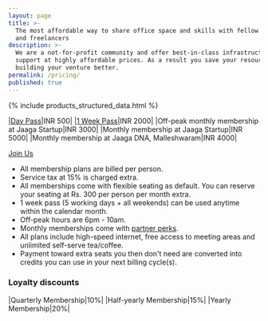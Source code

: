 ```yaml
---
layout: page
title: >-
  The most affordable way to share office space and skills with fellow startups
  and freelancers
description: >-
  We are a not-for-profit community and offer best-in-class infrastructure and
  support at highly affordable prices. As a result you save your resources for
  building your venture better.
permalink: /pricing/
published: true
---
```


{% include products_structured_data.html %}

|[Day Pass][instamojo-coworking]|INR 500|
|[1 Week Pass][instamojo-coworking]|INR 2000|
|Off-peak monthly membership at Jaaga Startup|INR 3000|
|Monthly membership at Jaaga Startup|INR 5000|
|Monthly membership at Jaaga DNA, Malleshwaram|INR 4000|

<div class="im-checkout btn-82"><a href="/apply/" class="im-checkout-btn">Join Us</a></div>

- All membership plans are billed per person.
- Service tax at 15% is charged extra. 
- All memberships come with flexible seating as default. You can reserve your seating at Rs. 300 per person per month extra.
- 1 week pass (5 working days + all weekends) can be used anytime within the calendar month. 
- Off-peak hours are 6pm - 10am.
- Monthly memberships come with [partner perks][partner-perks]. 
- All plans include high-speed internet, free access to meeting areas and unlimited self-serve tea/coffee.
- Payment toward extra seats you then don't need are converted into credits you can use in your next billing cycle(s).

### Loyalty discounts

|Quarterly Membership|10%|
|Half-yearly Membership|15%|
|Yearly Membership|20%|


[partner-perks]: https://jaagastartup.in/coworking-benefits/ "Coworking benefits at Jaaga Startup"
[instamojo-coworking]: https://www.instamojo.com/jaagastartup/jaaga-coworking-membership/ "Buy your Jaaga Coworking Membership on Instamojo"
[startup-coworking-evenings]: https://subscriptions.zoho.com/subscribe/e4a9a3f037b6855dd1e922dcdc9d29b86a2bba0f6b053217afe8ded60e8a6aa6/cowork-friendly "1 Month - All Evenings - Coworking at Jaaga Startup"
[startup-coworking-flexible]: https://subscriptions.zoho.com/subscribe/e4a9a3f037b6855dd1e922dcdc9d29b86a2bba0f6b053217afe8ded60e8a6aa6/cowork-flexible "1 Month Flexible Coworking at Jaaga Startup"
[startup-coworking-dedicated]: https://subscriptions.zoho.com/subscribe/e4a9a3f037b6855dd1e922dcdc9d29b86a2bba0f6b053217afe8ded60e8a6aa6/cowork-steady "1 Month Dedicated Coworking at Jaaga Startup"
[dna-coworking-flexible]: https://subscriptions.zoho.com/subscribe/e4a9a3f037b6855dd1e922dcdc9d29b86a2bba0f6b053217afe8ded60e8a6aa6/flexible-dna-coworking "1 Month Flexible Coworking at Jaaga DNA"
